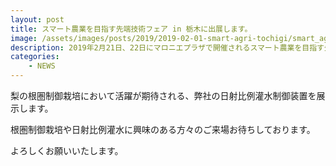 ```yaml
---
layout: post
title: スマート農業を目指す先端技術フェア in 栃木に出展します。
image: /assets/images/posts/2019/2019-02-01-smart-agri-tochigi/smart_agri_tochigi.jpg
description: 2019年2月21日、22日にマロニエプラザで開催されるスマート農業を目指す先端技術フェア in 栃木に出展します。
categories:
    - NEWS
---
```


梨の根圏制御栽培において活躍が期待される、弊社の日射比例灌水制御装置を展示します。

根圏制御栽培や日射比例灌水に興味のある方々のご来場お待ちしております。

よろしくお願いいたします。
